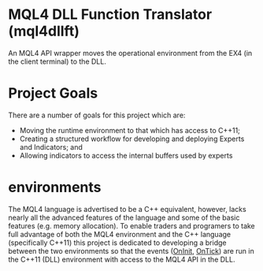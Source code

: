 # MQL4 DLL Function Translator (mql4dllft)
An MQL4 API wrapper moves the operational environment from the EX4 (in the client terminal) to the DLL.

# Project Goals
There are a number of goals for this project which are:
* Moving the runtime environment to that which has access to C++11;
* Creating a structured workflow for developing and deploying Experts and Indicators; and
* Allowing indicators to access the internal buffers used by experts

# environments
The MQL4 language is advertised to be a C++ equivalent, however, lacks nearly all the advanced features of the language and some of the basic features (e.g. memory allocation). To enable traders and programers to take full advantage of both the MQL4 environment and the C++ language (specifically C++11) this project is dedicated to developing a bridge between the two environments so that the events ([OnInit](https://docs.mql4.com/basis/function/events), [OnTick](https://docs.mql4.com/basis/function/events)) are run in the C++11 (DLL) environment with access to the MQL4 API in the DLL.